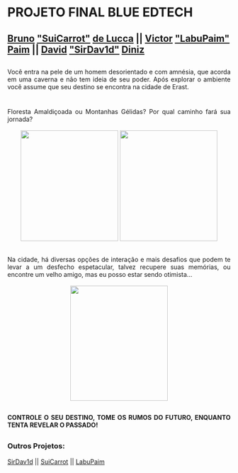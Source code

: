 # PROJETO FINAL BLUE EDTECH


## [Bruno](https://www.linkedin.com/in/bruno-de-lucca-026369220/{align=center}) ["SuiCarrot"](https://github.com/SuiCarrot{align=center}) [de Lucca](https://www.linkedin.com/in/bruno-de-lucca-026369220/{align=center})  || [Victor](https://www.linkedin.com/in/labupaim/{align=center}) ["LabuPaim"](https://github.com/LabuPaim{align=center})  [Paim](https://www.linkedin.com/in/labupaim/{align=center}) ||      [David](https://www.linkedin.com/in/david-dev-/{align=center}) ["SirDav1d"](https://github.com/sirdav1d{align=center}) [Diniz](https://www.linkedin.com/in/david-dev-/{align=center})

 
 ##

<div align = "justify">
Você entra na pele de um homem desorientado e com amnésia, que acorda em uma caverna
e não tem ideia de seu poder. Após explorar o ambiente você assume que seu destino se encontra na cidade de Erast.
</div>

#

<section align = "justify">
Floresta Amaldiçoada ou Montanhas Gélidas? Por qual caminho fará sua jornada?<br>
 <br>
<div align ="center">
<img width = "220px" height = "250px" src = "https://i.pinimg.com/564x/e7/84/21/e78421f4c365bcb0f5f51337eeedec3a.jpg">
<img width = "220px" height = "250px" src = "https://i.pinimg.com/564x/bc/3e/1e/bc3e1e5867382bbdcaa35c10c7ffbfc3.jpg">
</div>
</section>

##

<section align = "justify">
Na cidade, há diversas opções de interação e mais desafios que podem te levar a um desfecho 
espetacular, talvez recupere suas memórias, ou encontre um velho amigo, mas eu posso
estar sendo otimista...<br>
 <br>
<div align = "center">
<img width = "220px" height = "260px" src = "https://i.pinimg.com/564x/00/59/e7/0059e731bd6cc4e8c4c0d131a2517811.jpg">
</div>
<section>

 ##
 
#### CONTROLE O SEU DESTINO, TOME OS RUMOS DO FUTURO, ENQUANTO TENTA REVELAR O PASSADO!

##

 ### Outros Projetos:
 
[SirDav1d](https://github.com/sirdav1d/MOD01-PROJETO01-BLUEMER) || [SuiCarrot](https://github.com/SuiCarrot/JornadaDoHeroi) || [LabuPaim](https://github.com/LabuPaim/Projetos-Blue_EdTech)

 ##

